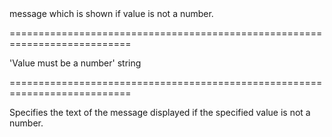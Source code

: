 <!--**
/*-------------------------------------------
    Auto-generated file. Do not modify.
-------------------------------------------

**-->
<!--d-->message which is shown if value is not a number.<!--/d-->
===========================================================================
<!--default-->'Value must be a number'<!--/default-->
<!--type-->string<!--/type-->
===========================================================================

<!--shortDescription-->
Specifies the text of the message displayed if the specified value is not a number.
<!--/shortDescription-->

<!--fullDescription-->

<!--/fullDescription-->